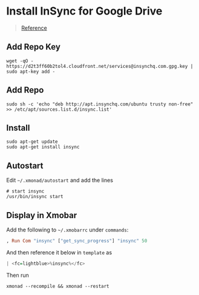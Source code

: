 # Install InSync for Google Drive

> [Reference](https://ubuntuhirek.wordpress.com/2012/11/19/install-insync-unofficial-google-docsdriver-client-on-ubuntu-via-repository/)

## Add Repo Key
```shell
wget -qO - https://d2t3ff60b2tol4.cloudfront.net/services@insynchq.com.gpg.key | sudo apt-key add -
```

## Add Repo
```shell
sudo sh -c 'echo "deb http://apt.insynchq.com/ubuntu trusty non-free" >> /etc/apt/sources.list.d/insync.list' 
```

## Install
```shell
sudo apt-get update
sudo apt-get install insync
```

## Autostart
Edit `~/.xmonad/autostart` and add the lines
```shell
# start insync
/usr/bin/insync start
```

## Display in Xmobar
Add the following to `~/.xmobarrc` under `commands`:
```haskell 
, Run Com "insync" ["get_sync_progress"] "insync" 50
```
And then reference it below in `template` as
```haskell
| <fc=lightblue>%insync%</fc> 
```
Then run
```shell
xmonad --recompile && xmonad --restart
```
